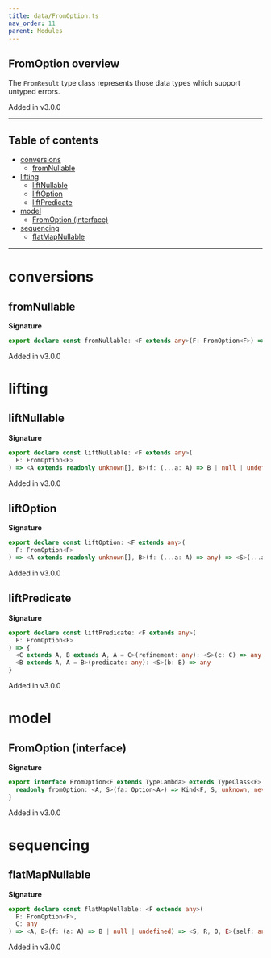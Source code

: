 ```yaml
---
title: data/FromOption.ts
nav_order: 11
parent: Modules
---
```


## FromOption overview

The `FromResult` type class represents those data types which support untyped errors.

Added in v3.0.0

---

<h2 class="text-delta">Table of contents</h2>

- [conversions](#conversions)
  - [fromNullable](#fromnullable)
- [lifting](#lifting)
  - [liftNullable](#liftnullable)
  - [liftOption](#liftoption)
  - [liftPredicate](#liftpredicate)
- [model](#model)
  - [FromOption (interface)](#fromoption-interface)
- [sequencing](#sequencing)
  - [flatMapNullable](#flatmapnullable)

---

# conversions

## fromNullable

**Signature**

```ts
export declare const fromNullable: <F extends any>(F: FromOption<F>) => <A, S>(a: A) => any
```

Added in v3.0.0

# lifting

## liftNullable

**Signature**

```ts
export declare const liftNullable: <F extends any>(
  F: FromOption<F>
) => <A extends readonly unknown[], B>(f: (...a: A) => B | null | undefined) => <S, R, O, E>(...a: A) => any
```

Added in v3.0.0

## liftOption

**Signature**

```ts
export declare const liftOption: <F extends any>(
  F: FromOption<F>
) => <A extends readonly unknown[], B>(f: (...a: A) => any) => <S>(...a: A) => any
```

Added in v3.0.0

## liftPredicate

**Signature**

```ts
export declare const liftPredicate: <F extends any>(
  F: FromOption<F>
) => {
  <C extends A, B extends A, A = C>(refinement: any): <S>(c: C) => any
  <B extends A, A = B>(predicate: any): <S>(b: B) => any
}
```

Added in v3.0.0

# model

## FromOption (interface)

**Signature**

```ts
export interface FromOption<F extends TypeLambda> extends TypeClass<F> {
  readonly fromOption: <A, S>(fa: Option<A>) => Kind<F, S, unknown, never, never, A>
}
```

Added in v3.0.0

# sequencing

## flatMapNullable

**Signature**

```ts
export declare const flatMapNullable: <F extends any>(
  F: FromOption<F>,
  C: any
) => <A, B>(f: (a: A) => B | null | undefined) => <S, R, O, E>(self: any) => any
```

Added in v3.0.0
